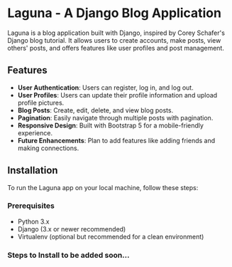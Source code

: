 # Laguna - A Django Blog Application

Laguna is a blog application built with Django, inspired by Corey Schafer's Django blog tutorial. It allows users to create accounts, make posts, view others' posts, and offers features like user profiles and post management.

## Features

- **User Authentication**: Users can register, log in, and log out.
- **User Profiles**: Users can update their profile information and upload profile pictures.
- **Blog Posts**: Create, edit, delete, and view blog posts.
- **Pagination**: Easily navigate through multiple posts with pagination.
- **Responsive Design**: Built with Bootstrap 5 for a mobile-friendly experience.
- **Future Enhancements**: Plan to add features like adding friends and making connections.

## Installation

To run the Laguna app on your local machine, follow these steps:

### Prerequisites

- Python 3.x
- Django (3.x or newer recommended)
- Virtualenv (optional but recommended for a clean environment)

### Steps to Install to be added soon...


